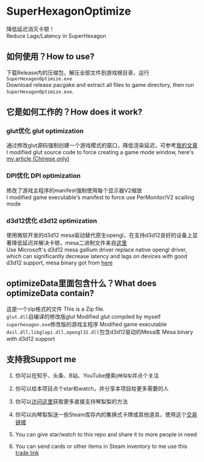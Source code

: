 # SuperHexagonOptimize
降低延迟消灭卡顿！  
Reduce Lags/Latency in SuperHexagon  

## 如何使用？How to use?
下载Release内的压缩包，解压全部文件到游戏根目录，运行`SuperHexagonOptimize.exe`  
Download release pacgake and extract all files to game directory, then run `SuperHexagonOptimize.exe`.  

## 它是如何工作的？How does it work?  
### glut优化 glut optimization
通过修改glut源码强制创建一个游戏模式的窗口，降低渲染延迟，可参考[我的文章](https://zhuanlan.zhihu.com/p/166658579)  
I modified glut source code to force creating a game mode window, here's [my article (Chinese only)](https://zhuanlan.zhihu.com/p/166658579)  
### DPI优化 DPI optimization
修改了游戏主程序的manifest强制使用每个显示器V2缩放  
I modified game executable's manifest to force use PerMonitor/V2 scailing mode  
### d3d12优化 d3d12 optimization
使用微软开发的d3d12 mesa驱动替代原生opengl，在支持d3d12良好的设备上显著降低延迟并解决卡顿，mesa二进制文件来自[这里](https://github.com/pal1000/mesa-dist-win)  
Use Microsoft's d3d12 mesa gallium driver replace native opengl driver, which can significantly decrease latency and lags on devices with good d3d12 support, mesa binary got from [here](https://github.com/pal1000/mesa-dist-win)  

## optimizeData里面包含什么？What does optimizeData contain?
这是一个zip格式的文件  This is a Zip file.  
`glut.dll`自编译的修改版glut  Modified glut compiled by myself  
`superhexagon.exe`修改版的游戏主程序  Modified game executable  
`dxil.dll,libglapi.dll,opengl32.dll`包含d3d12驱动的Mesa库  Mesa binary with d3d12 support  

## 支持我Support me
1. 你可以在知乎、头条、B站、YouTube搜索`@琴梨梨`并点个关注  
2. 你可以给本项目点个star和watch，并分享本项目给更多需要的人  
3. 你可以[访问这里](https://qinlili.bid/Support/)获取更多直接支持琴梨梨的方法  
4. 你可以向琴梨梨送一些Steam库存内的集换式卡牌或其他道具，使用这个[交易链接](https://steamcommunity.com/tradeoffer/new/?partner=316537125&token=k-jMd5b9)  
  
1. You can give star/watch to this repo and share it to more people in need  
2. You can send cards or other items in Steam inventory to me use this [trade link](https://steamcommunity.com/tradeoffer/new/?partner=316537125&token=k-jMd5b9)  
